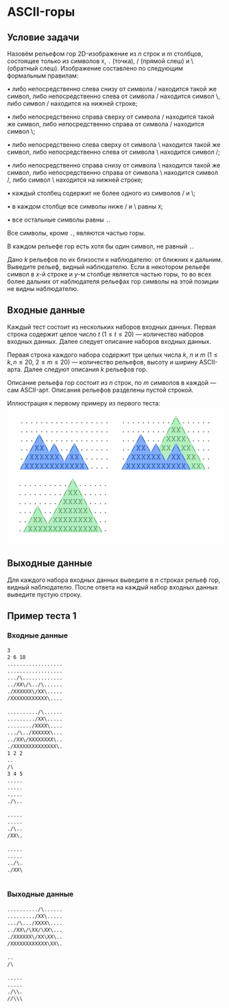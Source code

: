 # ASCII-горы

## Условие задачи

Назовём рельефом гор 2D-изображение из $n$ строк и $m$ столбцов, состоящее только из символов $\texttt{X}$, $\texttt{.}$ (точка), / (прямой слеш) и \\ (обратный слеш). Изображение составлено по следующим формальным правилам:

• либо непосредственно слева снизу от символа / находится такой же символ, либо непосредственно слева от символа / находится символ \\, либо символ / находится на нижней строке;

• либо непосредственно справа сверху от символа / находится такой же символ, либо непосредственно справа от символа / находится символ \\;

• либо непосредственно слева сверху от символа \\ находится такой же символ, либо непосредственно слева от символа \\ находится символ /;

• либо непосредственно справа снизу от символа \\ находится такой же символ, либо непосредственно справа от символа \\ находится символ /, либо символ \\ находится на нижней строке;

• каждый столбец содержит не более одного из символов / и \\;

• в каждом столбце все символы ниже / и \\ равны $\texttt{X}$;

• все остальные символы равны $\texttt{.}$.

Все символы, кроме $\texttt{.}$, являются частью горы.

В каждом рельефе гор есть хотя бы один символ, не равный $\texttt{.}$.

Дано $k$ рельефов по их близости к наблюдателю: от ближних к дальним. Выведите рельеф, видный наблюдателю. Если в некотором рельефе символ в $x$-й строке и $y$-м столбце является частью горы, то во всех более дальних от наблюдателя рельефах гор символы на этой позиции не видны наблюдателю.

## Входные данные

Каждый тест состоит из нескольких наборов входных данных. Первая строка содержит целое число $t$ ($1 \le t \le 20$) — количество наборов входных данных. Далее следует описание наборов входных данных.

Первая строка каждого набора содержит три целых числа $k$, $n$ и $m$ ($1 \le k, n \le 20$, $2 \le m \le 20$) — количество рельефов, высоту и ширину ASCII-арта. Далее следуют описания $k$ рельефов гор.

Описание рельефа гор состоит из $n$ строк, по $m$ символов в каждой — сам ASCII-арт. Описания рельефов разделены пустой строкой.

Иллюстрация к первому примеру из первого теста:
![image](./ascii_1.png)

## Выходные данные

Для каждого набора входных данных выведите в $n$ строках рельеф гор, видный наблюдателю. После ответа на каждый набор входных данных выведите пустую строку.

## Пример теста 1

### Входные данные

```
3
2 6 18
..................
..................
.../\.............
../XX\/\../\......
./XXXXXX\/XX\.....
/XXXXXXXXXXXX\....

........../\......
........./XX\.....
......../XXXX\....
.../\../XXXXXX\...
../XX\/XXXXXXXX\..
./XXXXXXXXXXXXXX\.
1 2 2
..
/\
3 4 5
.....
.....
.....
./\..

.....
.....
./\..
/XX\.

.....
.....
../\.
./XX\


```

### Выходные данные

```
........../\......
........./XX\.....
.../\.../XXXX\....
../XX\/\XX/\XX\...
./XXXXXX\/XX\XX\..
/XXXXXXXXXXXX\XX\.

..
/\

.....
.....
./\\.
//\\\



```